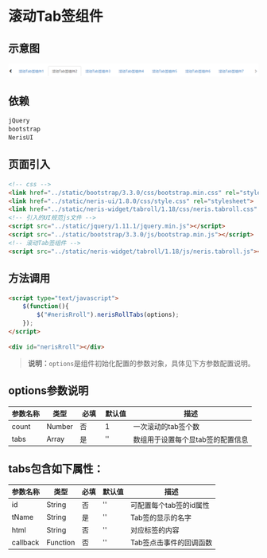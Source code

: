 # 滚动Tab签组件

## 示意图
![分页表格](../../assets/imgs/roll/roll.png)

## 依赖
```html
jQuery
bootstrap
NerisUI
```

## 页面引入
```html
<!-- css -->
<link href="../static/bootstrap/3.3.0/css/bootstrap.min.css" rel="stylesheet">
<link href="../static/neris-ui/1.8.0/css/style.css" rel="stylesheet">
<link href="../static/neris-widget/tabroll/1.18/css/neris.tabroll.css" rel="stylesheet">
<!-- 引入的UI规范js文件 -->
<script src="../static/jquery/1.11.1/jquery.min.js"></script>
<script src="../static/bootstrap/3.3.0/js/bootstrap.min.js"></script>
<!-- 滚动Tab签组件 -->
<script src="../static/neris-widget/tabroll/1.18/js/neris.tabroll.js"></script>
```
## 方法调用
```html
<script type="text/javascript">
	$(function(){
		$("#nerisRroll").nerisRollTabs(options);
	});
</script>
```
```html
<div id="nerisRroll"></div>
```
>**说明：**`options`是组件初始化配置的参数对象，具体见下方参数配置说明。

## options参数说明 

|参数名称|类型|必填|默认值|描述|
|-------|--------|---------|---------|--------------|
|count|Number|否&nbsp;&nbsp;&nbsp;&nbsp;&nbsp;&nbsp;|1&nbsp;&nbsp;&nbsp;&nbsp;&nbsp;&nbsp;&nbsp;&nbsp;&nbsp;|一次滚动的tab签个数|
|tabs|Array|是|''	|数组用于设置每个显tab签的配置信息|

## tabs包含如下属性： 

|参数名称|类型     |必填     |默认值    |描述          |
|-------|--------|---------|---------|--------------|
|id|	String|	否	|''|可配置每个tab签的id属性|
|tName|	String| 是	|''&nbsp;&nbsp;&nbsp;&nbsp;&nbsp;&nbsp;&nbsp;&nbsp;|Tab签的显示的名字|
|html|	String|	否	|''|对应标签的内容|
|callback|	Function|	否	|''|Tab签点击事件的回调函数|